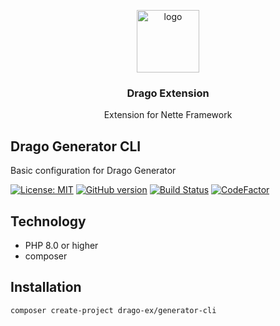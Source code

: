 <p align="center">
  <img src="https://avatars0.githubusercontent.com/u/11717487?s=400&u=40ecb522587ebbcfe67801ccb6f11497b259f84b&v=4" width="100" alt="logo">
</p>

<h3 align="center">Drago Extension</h3>
<p align="center">Extension for Nette Framework</p>

## Drago Generator CLI
Basic configuration for Drago Generator

[![License: MIT](https://img.shields.io/badge/License-MIT-yellow.svg)](https://raw.githubusercontent.com/drago-ex/generator/master/license.md)
[![GitHub version](https://badge.fury.io/gh/drago-ex%2Fgenerator-cli.svg)](https://badge.fury.io/gh/drago-ex%2Fgenerator-cli)
[![Build Status](https://travis-ci.com/drago-ex/generator-cli.svg?branch=master)](https://travis-ci.com/drago-ex/generator-cli)
[![CodeFactor](https://www.codefactor.io/repository/github/drago-ex/generator-cli/badge)](https://www.codefactor.io/repository/github/drago-ex/generator-cli)

## Technology
- PHP 8.0 or higher
- composer

## Installation
```
composer create-project drago-ex/generator-cli
```
